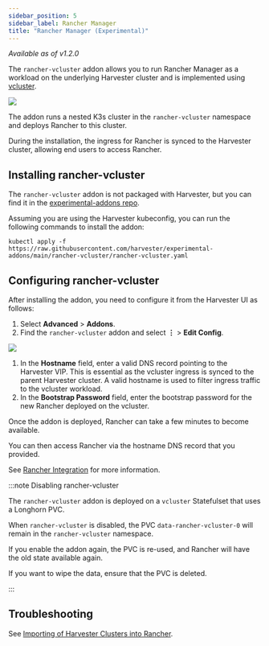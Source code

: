 ```yaml
---
sidebar_position: 5
sidebar_label: Rancher Manager
title: "Rancher Manager (Experimental)"
---
```


<head>
  <link rel="canonical" href="https://docs.harvesterhci.io/v1.5/advanced/addons/rancher-vcluster"/>
</head>

_Available as of v1.2.0_

The `rancher-vcluster` addon allows you to run Rancher Manager as a workload on the underlying Harvester cluster and is implemented using [vcluster](https://www.vcluster.com/).

![](/img/v1.2/vm-import-controller/EnableAddon.png)

The addon runs a nested K3s cluster in the `rancher-vcluster` namespace and deploys Rancher to this cluster.

During the installation, the ingress for Rancher is synced to the Harvester cluster, allowing end users to access Rancher.

## Installing rancher-vcluster

The `rancher-vcluster` addon is not packaged with Harvester, but you can find it in the [experimental-addons repo](https://github.com/harvester/experimental-addons).

Assuming you are using the Harvester kubeconfig, you can run the following commands to install the addon:

```
kubectl apply -f https://raw.githubusercontent.com/harvester/experimental-addons/main/rancher-vcluster/rancher-vcluster.yaml
```

## Configuring rancher-vcluster

After installing the addon, you need to configure it from the Harvester UI as follows:

1. Select **Advanced** > **Addons**.
1. Find the `rancher-vcluster` addon and select **⋮** > **Edit Config**.

![](/img/v1.2/rancher-vcluster/VclusterConfig.png)

1. In the **Hostname** field, enter a valid DNS record pointing to the Harvester VIP. This is essential as the vcluster ingress is synced to the parent Harvester cluster. A valid hostname is used to filter ingress traffic to the vcluster workload.
1. In the **Bootstrap Password** field, enter the bootstrap password for the new Rancher deployed on the vcluster.

Once the addon is deployed, Rancher can take a few minutes to become available. 

You can then access Rancher via the hostname DNS record that you provided.

See [Rancher Integration](../../rancher/virtualization-management.md) for more information.

:::note Disabling rancher-vcluster

The `rancher-vcluster` addon is deployed on a `vcluster` Statefulset that uses a Longhorn PVC.

When `rancher-vcluster` is disabled, the PVC `data-rancher-vcluster-0` will remain in the `rancher-vcluster` namespace.

If you enable the addon again, the PVC is re-used, and Rancher will have the old state available again.

If you want to wipe the data, ensure that the PVC is deleted.

:::

## Troubleshooting

See [Importing of Harvester Clusters into Rancher](../../troubleshooting/rancher.md#importing-of-harvester-clusters-into-rancher).
